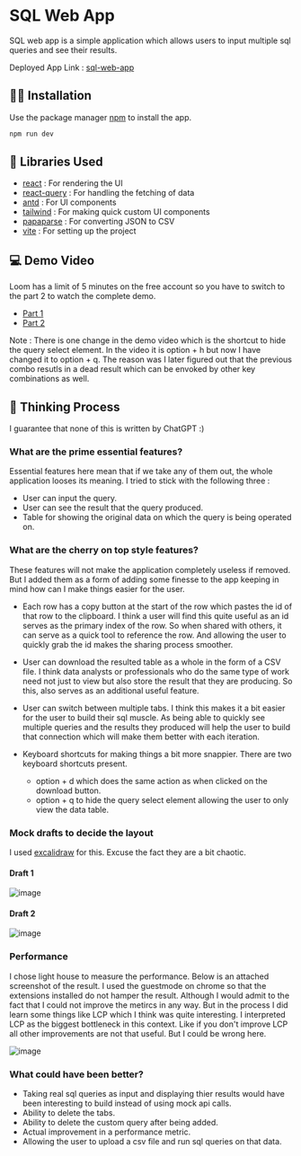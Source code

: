 # SQL Web App

SQL web app is a simple application which allows users to input multiple sql queries and see their results.

Deployed App Link : [sql-web-app](https://sql-web-app.vercel.app/)


## 👨‍💻 Installation

Use the package manager [npm](https://docs.npmjs.com/downloading-and-installing-node-js-and-npm) to install the app.

```bash
npm run dev
```

## 📝 Libraries Used
- [react](https://react.dev/) : For rendering the UI
- [react-query](https://tanstack.com/query/v3/docs/react/overview) : For handling the fetching of data
- [antd](https://ant.design/) : For UI components
- [tailwind](https://tailwindcss.com/) : For making quick custom UI components
- [papaparse](https://papaparse.com/) : For converting JSON to CSV
- [vite](https://vitejs.dev/) : For setting up the project

## 💻 Demo Video 

Loom has a limit of 5 minutes on the free account so you have to switch to the part 2 to watch the complete demo.

- [Part 1](https://www.loom.com/share/8bd7d14809d342ca9b760243de96f579?sid=09ba9ac9-6d83-4bb0-b0c9-060b898d70c1)
- [Part 2](https://www.loom.com/share/077c1f6c86a847ecbdb8a12a2b8689ea?sid=0312ff53-1c37-47ab-9dfc-8ed1cf81f54c)

Note : There is one change in the demo video which is the shortcut to hide the query select element. In the video it is option + h but now I have changed it to option + q. The reason was I later figured out that the previous combo resutls in a dead result which can be envoked by other key combinations as well.

## 🤔 Thinking Process 

I guarantee that none of this is written by ChatGPT :) 

### What are the prime essential features?

Essential features here mean that if we take any of them out, the whole application looses its meaning. I tried to stick with the following three : 

- User can input the query.
- User can see the result that the query produced.
- Table for showing the original data on which the query is being operated on.

### What are the cherry on top style features?

These features will not make the application completely useless if removed. But I added them as a form of adding some finesse to the app keeping in mind how can I make things easier for the user.

- Each row has a copy button at the start of the row which pastes the id of that row to the clipboard. I think a user will find this quite useful as an id serves as the primary index of the row. So when shared with others, it can serve as a quick tool to reference the row. And allowing the user to quickly grab the id makes the sharing process smoother.

- User can download the resulted table as a whole in the form of a CSV file. I think data analysts or professionals who do the same type of work need not just to view but also store the result that they are producing. So this, also serves as an additional useful feature.

- User can switch between multiple tabs. I think this makes it a bit easier for the user to build their sql muscle. As being able to quickly see multiple queries and the results they produced will help the user to build that connection which will make them better with each iteration.

- Keyboard shortcuts for making things a bit more snappier. There are two keyboard shortcuts present.
  - option + d which does the same action as when clicked on the download button.
  - option + q to hide the query select element allowing the user to only view the data table.

### Mock drafts to decide the layout

I used [excalidraw](https://excalidraw.com/) for this. Excuse the fact they are a bit chaotic.

#### Draft 1 

![image](https://github.com/sehgxl/sql-web-app/assets/83122406/ae29eb68-3d4d-42da-bfb2-1a1fec01fa3f)

#### Draft 2 

![image](https://github.com/sehgxl/sql-web-app/assets/83122406/531e40f9-64c0-40e4-a8fa-6ae86af0e6e5)

### Performance

I chose light house to measure the performance. Below is an attached screenshot of the result. I used the guestmode on chrome so that the extensions installed do not hamper the result. Although I would admit to the fact that I could not improve the metircs in any way. But in the process I did learn some things like LCP which I think was quite interesting. I interpreted LCP as the biggest bottleneck in this context. Like if you don't improve LCP all other improvements are not that useful. But I could be wrong here.

![image](https://github.com/sehgxl/sql-web-app/assets/83122406/dfee37d7-4f79-4aae-b8ea-920166ded2ed)

### What could have been better?

- Taking real sql queries as input and displaying thier results would have been interesting  to build instead of using mock api calls.
- Ability to delete the tabs.
- Ability to delete the custom query after being added.
- Actual improvement in a performance metric.
- Allowing the user to upload a csv file and run sql queries on that data.




